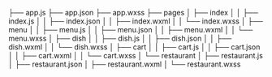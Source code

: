 ├── app.js
├── app.json
├── app.wxss
├── pages
│   ├── index
│   │   ├── index.js
│   │   ├── index.json
│   │   ├── index.wxml
│   │   └── index.wxss
│   ├── menu
│   │   ├── menu.js
│   │   ├── menu.json
│   │   ├── menu.wxml
│   │   └── menu.wxss
│   ├── dish
│   │   ├── dish.js
│   │   ├── dish.json
│   │   ├── dish.wxml
│   │   └── dish.wxss
│   ├── cart
│   │   ├── cart.js
│   │   ├── cart.json
│   │   ├── cart.wxml
│   │   └── cart.wxss
│   └── restaurant
│       ├── restaurant.js
│       ├── restaurant.json
│       ├── restaurant.wxml
│       └── restaurant.wxss
